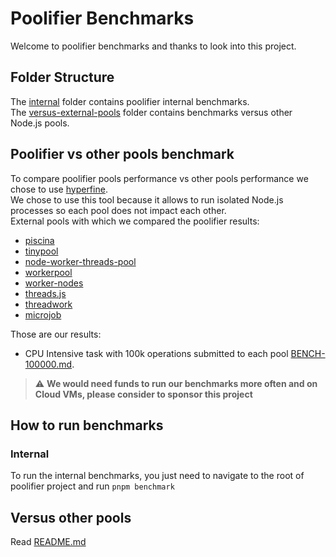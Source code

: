 # Poolifier Benchmarks

Welcome to poolifier benchmarks and thanks to look into this project.

## Folder Structure

The [internal](./internal) folder contains poolifier internal benchmarks.  
The [versus-external-pools](./versus-external-pools) folder contains benchmarks versus other Node.js pools.

## Poolifier vs other pools benchmark

To compare poolifier pools performance vs other pools performance we chose to use [hyperfine](https://github.com/sharkdp/hyperfine).  
We chose to use this tool because it allows to run isolated Node.js processes so each pool does not impact each other.  
External pools with which we compared the poolifier results:

- [piscina](https://github.com/piscinajs/piscina)
- [tinypool](https://github.com/tinylibs/tinypool)
- [node-worker-threads-pool](https://github.com/SUCHMOKUO/node-worker-threads-pool)
- [workerpool](https://github.com/josdejong/workerpool)
- [worker-nodes](https://github.com/allegro/node-worker-nodes)
- [threads.js](https://github.com/andywer/threads.js/)
- [threadwork](https://github.com/kevlened/threadwork)
- [microjob](https://github.com/wilk/microjob)

Those are our results:

- CPU Intensive task with 100k operations submitted to each pool [BENCH-100000.md](./versus-external-pools/BENCH-100000.md).

> :warning: **We would need funds to run our benchmarks more often and on Cloud VMs, please consider to sponsor this project**

## How to run benchmarks

### Internal

To run the internal benchmarks, you just need to navigate to the root of poolifier project and run `pnpm benchmark`

## Versus other pools

Read [README.md](./versus-external-pools/README.md)
